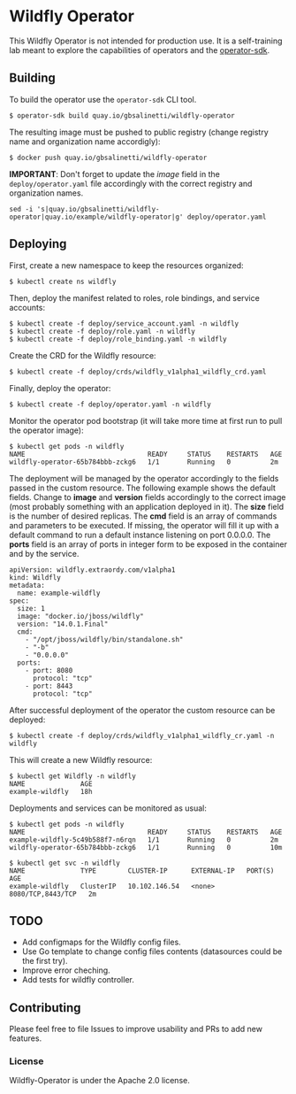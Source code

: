 # Wildfly Operator

This Wildfly Operator is not intended for production use. It is a self-training
lab meant to explore the capabilities of operators and the 
[operator-sdk](http://github.com/operator-framework/operator-sdk).

## Building
To build the operator use the `operator-sdk` CLI tool.
```
$ operator-sdk build quay.io/gbsalinetti/wildfly-operator
```

The resulting image must be pushed to public registry (change registry name 
and organization name accordigly):
```
$ docker push quay.io/gbsalinetti/wildfly-operator
```

**IMPORTANT**: Don't forget to update the *image* field in the 
`deploy/operator.yaml` file accordingly with the correct registry and
organization names.
```
sed -i 's|quay.io/gbsalinetti/wildfly-operator|quay.io/example/wildfly-operator|g' deploy/operator.yaml
```

## Deploying
First, create a new namespace to keep the resources organized:
```
$ kubectl create ns wildfly
```

Then, deploy the manifest related to roles, role bindings, and service 
accounts:
```
$ kubectl create -f deploy/service_account.yaml -n wildfly
$ kubectl create -f deploy/role.yaml -n wildfly
$ kubectl create -f deploy/role_binding.yaml -n wildfly
```

Create the CRD for the Wildfly resource:
```
$ kubectl create -f deploy/crds/wildfly_v1alpha1_wildfly_crd.yaml
```

Finally, deploy the operator:
```
$ kubectl create -f deploy/operator.yaml -n wildfly
```

Monitor the operator pod bootstrap (it will take more time at first run to
pull the operator image):
```
$ kubectl get pods -n wildfly
NAME                               READY     STATUS    RESTARTS   AGE
wildfly-operator-65b784bbb-zckg6   1/1       Running   0          2m
```

The deployment will be managed by the operator accordingly to the fields 
passed in the custom resource. The following example shows the default
fields. 
Change to **image** and **version** fields accordingly to the correct image
(most probably something with an application deployed in it). 
The **size** field is the number of desired replicas.
The **cmd** field is an array of commands and parameters to be executed. If
missing, the operator will fill it up with a default command to run a 
default instance listening on port 0.0.0.0.
The **ports** field is an array of ports in integer form to be exposed 
in the container and by the service.
```
apiVersion: wildfly.extraordy.com/v1alpha1
kind: Wildfly
metadata:
  name: example-wildfly
spec:
  size: 1
  image: "docker.io/jboss/wildfly"
  version: "14.0.1.Final"
  cmd:
    - "/opt/jboss/wildfly/bin/standalone.sh"
    - "-b"
    - "0.0.0.0"
  ports:
    - port: 8080
      protocol: "tcp"
    - port: 8443
      protocol: "tcp"
```

After successful deployment of the operator the custom resource can be 
deployed:
```
$ kubectl create -f deploy/crds/wildfly_v1alpha1_wildfly_cr.yaml -n wildfly
```

This will create a new Wildfly resource:
```
$ kubectl get Wildfly -n wildfly
NAME              AGE
example-wildfly   18h
```

Deployments and services can be monitored as usual:
```
$ kubectl get pods -n wildfly
NAME                               READY     STATUS    RESTARTS   AGE
example-wildfly-5c49b588f7-n6rqn   1/1       Running   0          2m
wildfly-operator-65b784bbb-zckg6   1/1       Running   0          10m

$ kubectl get svc -n wildfly
NAME              TYPE        CLUSTER-IP      EXTERNAL-IP   PORT(S)    AGE
example-wildfly   ClusterIP   10.102.146.54   <none>        8080/TCP,8443/TCP   2m
```
## TODO
- Add configmaps for the Wildfly config files.
- Use Go template to change config files contents (datasources could be the 
  first try).
- Improve error cheching.
- Add tests for wildfly controller.

## Contributing
Please feel free to file Issues to improve usability and PRs to add new features.
### License
Wildfly-Operator is under the Apache 2.0 license.
